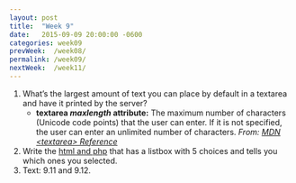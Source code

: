 ```yaml
---
layout: post
title:  "Week 9"
date:   2015-09-09 20:00:00 -0600
categories: week09
prevWeek:  /week08/
permalink: /week09/
nextWeek:  /week11/
---
```

1. What’s the largest amount of text you can place by default in a textarea and have it printed by the server?
    - **textarea *maxlength* attribute:** The maximum number of characters (Unicode code points) that the user can enter. If it is not specified, the user can enter an unlimited number of characters. *From: [MDN &lt;textarea&gt; Reference][mdn-ref]*
2. Write the [html and php][09-02] that has a listbox with 5 choices and tells you which ones you selected.
3. Text: 9.11 and 9.12.

[mdn-ref]: https://developer.mozilla.org/en-US/docs/Web/HTML/Element/textarea#attr-maxlength
[09-02]: http://4350.jacobcward.net/09-02.php
